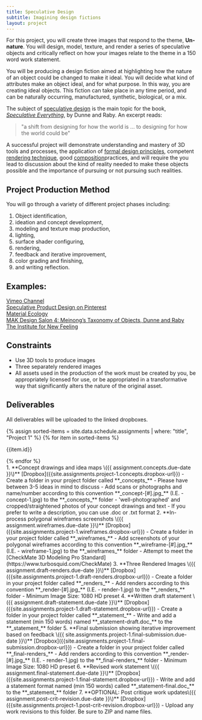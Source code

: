 ```yaml
---
title: Speculative Design
subtitle: Imagining design fictions
layout: project
---
```


For this project, you will create three images that respond to the theme, **Un-nature**. You will design, model, texture, and render a series of speculative objects and critically reflect on how your images relate to the theme in a 150 word work statement.

You will be producing a design fiction aimed at highlighting how the nature of an object could be changed to make it ideal. You will decide what kind of attributes make an object ideal, and for what purpose. In this way, you are creating ideal objects. This fiction can take place in any time period, and can be naturally occurring, manufactured, synthetic, biological, or a mix.

The subject of [speculative design](https://vimeo.com/search?q=speculative+design) is the main topic for the book, _[Speculative Everything](http://www.amazon.com/Speculative-Everything-Design-Fiction-Dreaming/dp/0262019841/)_, by Dunne and Raby. An excerpt reads:
>"a shift from designing for how the world is ... to designing for how the world could be"

A successful project will demonstrate understanding and mastery of 3D tools and processes, the application of [formal design principles](http://www.getty.edu/education/teachers/building_lessons/principles_design.pdf), competent [rendering technique](https://www.lynda.com/Maya-tutorials/Creating-Product-Shots-Maya/160716-2.html?org=psu.edu), good [composition](https://www.lynda.com/Photoshop-Elements-tutorials/essentials-composition/633865/676339-4.html?org=psu.edu)practices, and will require the you lead to discussion about the kind of reality needed to make these objects possible and the importance of pursuing or not pursuing such realities.

## Project Production Method
You will go through a variety of different project phases including:

  1. Object identification,
  2. ideation and concept development,
  3. modeling and texture map production,
  4. lighting,
  5. surface shader configuring,
  6. rendering,
  7. feedback and iterative improvement,
  8. color grading and finishing,
  9. and writing reflection.

## Examples:
[Vimeo Channel](https://vimeo.com/groups/designfictions)  
[Speculative Product Design on Pinterest](https://www.pinterest.com/visualbloke/speculative-design/)  
[Material Ecology](http://www.materialecology.com/projects)  
[MAK Design Salon 4: Meinong’s Taxonomy of Objects, Dunne and Raby](https://vimeo.com/133160620)   
[The Institute for New Feeling](http://www.maakemagazine.com/nina-sarnelle)

## Constraints
- Use 3D tools to produce images
- Three separately rendered images
- All assets used in the production of the work must be created by you, be appropriately licensed for use, or be appropriated in a transformative way that significantly alters the nature of the original asset.

## Deliverables
All deliverables will be uploaded to the linked dropboxes.
<div>
 {% assign sorted-items = site.data.schedule.assignments | where: "title", "Project 1" %}
  {% for item in sorted-items  %}
   <p> {{item.id}}</p>
  {% endfor %}
</div>
1. **Concept drawings and idea maps \({{ assignment.concepts.due-date }}\)** [Dropbox]({{site.assignments.project-1.concepts.dropbox-url}})
  - Create a folder in your project folder called **_concepts_**
  - Please have between 3-5 ideas in mind to discuss
  - Add scans or photographs and name/number according to this convention **_concept-[#].jpg_** (I.E. - concept-1.jpg) to the **_concepts_** folder
     - 'well-photographed' and cropped/straightened photos of your concept drawings and text
  - If you prefer to write a description, you can use .doc or .txt format
2. **In-process polygonal wireframes screenshots \({{ assignment.wireframes.due-date }}\)** [Dropbox]({{site.assignments.project-1.wireframes.dropbox-url}})
  - Create a folder in your project folder called **_wireframes_**
  - Add screenshots of your polygonal wireframes according to this convention **_wireframe-[#].jpg_** (I.E. - wireframe-1.jpg) to the **_wireframes_** folder
  - Attempt to meet the [CheckMate 3D Modeling Pro Standard](https://www.turbosquid.com/CheckMate)
3. **Three Rendered Images \({{ assignment.draft-renders.due-date }}\)** [Dropbox]({{site.assignments.project-1.draft-renders.dropbox-url}})
  - Create a folder in your project folder called **_renders_**
  - Add renders according to this convention **_render-[#].jpg_** (I.E. - render-1.jpg) to the **_renders_** folder
  - Minimum Image Size: 1080 HD preset
4. **Written draft statement \({{ assignment.draft-statement.due-date }}\)** [Dropbox]({{site.assignments.project-1.draft-statement.dropbox-url}})
  - Create a folder in your project folder called **_statement_**
  - Write and add a statement (min 150 words) named **_statement-draft.doc_** to the **_statement_** folder
5. **Final submission showing iterative improvement based on feedback \({{ site.assignments.project-1.final-submission.due-date }}\)** [Dropbox]({{site.assignments.project-1.final-submission.dropbox-url}})
  - Create a folder in your project folder called **_final-renders_**
  - Add renders according to this convention **_render-[#].jpg_** (I.E. - render-1.jpg) to the **_final-renders_** folder
  - Minimum Image Size: 1080 HD preset
6. **Revised work statement \({{ assignment.final-statement.due-date }}\)** [Dropbox]({{site.assignments.project-1.final-statement.dropbox-url}})
  - Write and add a statement format named (min 150 words) called **_statement-final.doc_** to the **_statement_** folder
7. **OPTIONAL: Post critique work updates\({{ assignment.post-crit-revision.due-date }}\)** [Dropbox]({{site.assignments.project-1.post-crit-revision.dropbox-url}})
  - Upload any work revisions to this folder. Be sure to ZIP and name files.

  